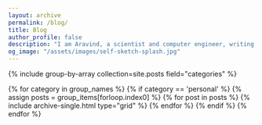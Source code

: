 ```yaml
---
layout: archive
permalink: /blog/
title: Blog 
author_profile: false
description: "I am Aravind, a scientist and computer engineer, writing about my life. My blog attempts to cover my ordinary life and the things that happen, with a touch of humour."
og_image: "/assets/images/self-sketch-splash.jpg"
---
```


<div class="grid__wrapper">
{% include group-by-array collection=site.posts field="categories" %}

{% for category in group_names %}
  {% if category == 'personal' %}
    {% assign posts = group_items[forloop.index0] %}
    {% for post in posts %}
      {% include archive-single.html type="grid" %}
    {% endfor %}
  {% endif %}
{% endfor %}
</div>
